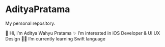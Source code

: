 # AdityaPratama
My personal repository.

👋 Hi, I’m Aditya Wahyu Pratama 
✨ I’m interested in iOS Developer & UI UX Design 
👨‍💻 I’m currently learning Swift language
